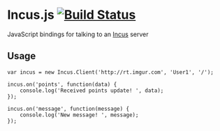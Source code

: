 Incus.js [![Build Status](https://travis-ci.org/jacobgreenleaf/incusjs.svg)](https://travis-ci.org/jacobgreenleaf/incusjs)
=== 

JavaScript bindings for talking to an [Incus](http://github.com/Imgur/incus) server

## Usage

    var incus = new Incus.Client('http://rt.imgur.com', 'User1', '/');

    incus.on('points', function(data) {
        console.log('Received points update! ', data);
    });

    incus.on('message', function(message) {
        console.log('New message! ', message);
    });


